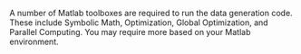 A number of Matlab toolboxes are required to run the data generation code. These include Symbolic Math, Optimization, Global Optimization, and Parallel Computing. You may require more based on your Matlab environment.
